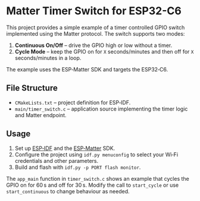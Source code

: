 # Matter Timer Switch for ESP32-C6

This project provides a simple example of a timer controlled GPIO switch implemented using the Matter protocol. The switch supports two modes:

1. **Continuous On/Off** – drive the GPIO high or low without a timer.
2. **Cycle Mode** – keep the GPIO on for `X` seconds/minutes and then off for `X` seconds/minutes in a loop.

The example uses the ESP‑Matter SDK and targets the ESP32‑C6.

## File Structure

- `CMakeLists.txt` – project definition for ESP‑IDF.
- `main/timer_switch.c` – application source implementing the timer logic and Matter endpoint.

## Usage

1. Set up [ESP‑IDF](https://docs.espressif.com/projects/esp-idf/en/latest/esp32/get-started/index.html) and the [ESP‑Matter](https://github.com/espressif/esp-matter) SDK.
2. Configure the project using `idf.py menuconfig` to select your Wi‑Fi credentials and other parameters.
3. Build and flash with `idf.py -p PORT flash monitor`.

The `app_main` function in `timer_switch.c` shows an example that cycles the GPIO on for 60 s and off for 30 s. Modify the call to `start_cycle` or use `start_continuous` to change behaviour as needed.

